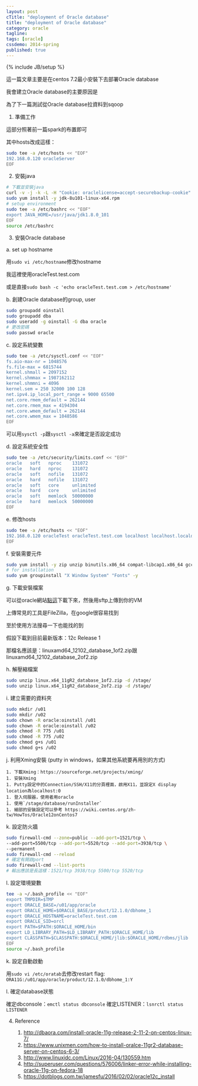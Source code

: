 ```yaml
---
layout: post
cTitle: "deployment of Oracle database"
title: "deployment of Oracle database"
category: oracle
tagline:
tags: [oracle]
cssdemo: 2014-spring
published: true
---
```

{% include JB/setup %} 

這一篇文章主要是在centos 7.2最小安裝下去部署Oracle database

我會建立Oracle database的主要原因是

為了下一篇測試從Oracle database拉資料到sqoop

<!-- more -->

1. 準備工作
    
這部分照著前一篇spark的布置即可

其中hosts改成這樣：

``` bash
sudo tee -a /etc/hosts << "EOF"
192.168.0.120 oracleServer
EOF
```

2. 安裝java

``` bash
# 下載並安裝java
curl -v -j -k -L -H "Cookie: oraclelicense=accept-securebackup-cookie" http://download.oracle.com/otn-pub/java/jdk/8u101-b13/jdk-8u101-linux-x64.rpm -o jdk-8u101-linux-x64.rpm
sudo yum install -y jdk-8u101-linux-x64.rpm
# setup environment
sudo tee -a /etc/bashrc << "EOF"
export JAVA_HOME=/usr/java/jdk1.8.0_101
EOF
source /etc/bashrc
```

3. 安裝Oracle database
    
a. set up hostname
    
用`sudo vi /etc/hostname`修改hostname

我這裡使用oracleTest.test.com

或是直接`sudo bash -c 'echo oracleTest.test.com > /etc/hostname'`

b. 創建Oracle database的group, user

``` bash
sudo groupadd oinstall
sudo groupadd dba
sudo useradd -g oinstall -G dba oracle
# 更改密碼
sudo passwd oracle
``` 

c. 設定系統變數
    
``` bash
sudo tee -a /etc/sysctl.conf << "EOF"
fs.aio-max-nr = 1048576
fs.file-max = 6815744
kernel.shmall = 2097152
kernel.shmmax = 1987162112
kernel.shmmni = 4096
kernel.sem = 250 32000 100 128
net.ipv4.ip_local_port_range = 9000 65500
net.core.rmem_default = 262144
net.core.rmem_max = 4194304
net.core.wmem_default = 262144
net.core.wmem_max = 1048586
EOF
```

可以用`sysctl -p`跟`sysctl -a`來確定是否設定成功

d. 設定系統安全性

``` bash
sudo tee -a /etc/security/limits.conf << "EOF"
oracle   soft   nproc    131072
oracle   hard   nproc    131072
oracle   soft   nofile   131072
oracle   hard   nofile   131072
oracle   soft   core     unlimited
oracle   hard   core     unlimited
oracle   soft   memlock  50000000
oracle   hard   memlock  50000000
EOF
```

e. 修改hosts
    
``` bash
sudo tee -a /etc/hosts << "EOF"
192.168.0.120 oracleTest oracleTest.test.com localhost localhost.localdomain
EOF
```

f. 安裝需要元件
    
``` bash
sudo yum install -y zip unzip binutils.x86_64 compat-libcap1.x86_64 gcc.x86_64 gcc-c++.x86_64 glibc.i686 glibc.x86_64 glibc-devel.i686 glibc-devel.x86_64 ksh compat-libstdc++-33 libaio.i686 libaio.x86_64 libaio-devel.i686 libaio-devel.x86_64 libgcc.i686 libgcc.x86_64 libstdc++.i686 libstdc++.x86_64 libstdc++-devel.i686 libstdc++-devel.x86_64 libXi.i686 libXi.x86_64 libXtst.i686 libXtst.x86_64 make.x86_64 sysstat.x86_64 unixODBC.x86_64 unixODBC-devel.x86_64 libaio.i386
# for installation
sudo yum groupinstall "X Window System" "Fonts" -y 
```

g. 下載安裝檔案

可以從oracle網站[點這](http://www.oracle.com/technetwork/database/enterprise-edition/downloads/index.html)下載下來，然後用sftp上傳到你的VM

上傳常見的工具是FileZilla，在google很容易找到

至於使用方法搜尋一下也能找的到

假設下載到目前最新版本：12c Release 1

那檔名應該是：linuxamd64_12102_database_1of2.zip跟linuxamd64_12102_database_2of2.zip

h. 解壓縮檔案
    
``` bash 
sudo unzip linux.x64_11gR2_database_1of2.zip -d /stage/
sudo unzip linux.x64_11gR2_database_2of2.zip -d /stage/
```

i. 建立需要的資料夾
    
``` bash 
sudo mkdir /u01
sudo mkdir /u02
sudo chown -R oracle:oinstall /u01
sudo chown -R oracle:oinstall /u02
sudo chmod -R 775 /u01
sudo chmod -R 775 /u02
sudo chmod g+s /u01
sudo chmod g+s /u02
```

j. 利用Xming安裝 (putty in windows，如果其他系統要再用別的方式)
    
    1. 下載Xming：https://sourceforge.net/projects/xming/
    1. 安裝Xming
    1. Putty設定中的Connection/SSH/X11的分頁裡面，啟用X11，並設定X display location為localhost:0
    1. 登入伺服器，使用者用oracle
    1. 使用`/stage/database/runInstaller`
    1. 細部的安裝設定可以參考 https://wiki.centos.org/zh-tw/HowTos/Oracle12onCentos7
        
k. 設定防火牆
    
``` bash 
sudo firewall-cmd --zone=public --add-port=1521/tcp \
--add-port=5500/tcp --add-port=5520/tcp --add-port=3938/tcp \
--permanent
sudo firewall-cmd --reload
# 確定有開啟port
sudo firewall-cmd --list-ports
# 輸出應該是長這樣：1521/tcp 3938/tcp 5500/tcp 5520/tcp
```

l. 設定環境變數
    
``` bash
tee -a ~/.bash_profile << "EOF"
export TMPDIR=$TMP
export ORACLE_BASE=/u01/app/oracle
export ORACLE_HOME=$ORACLE_BASE/product/12.1.0/dbhome_1
export ORACLE_HOSTNAME=oracleTest.test.com
export ORACLE_SID=orcl
export PATH=$PATH:$ORACLE_HOME/bin
export LD_LIBRARY_PATH=$LD_LIBRARY_PATH:$ORACLE_HOME/lib
export CLASSPATH=$CLASSPATH:$ORACLE_HOME/jlib:$ORACLE_HOME/rdbms/jlib
EOF
source ~/.bash_profile
```

k. 設定自動啟動
    
用`sudo vi /etc/oratab`去修改restart flag: `ORA11G:/u01/app/oracle/product/12.1.0/dbhome_1:Y`

l. 確定database狀態
    
確定dbconsole：`emctl status dbconsole`
確定LISTENER：`lsnrctl status LISTENER`

4. Reference

    1. http://dbaora.com/install-oracle-11g-release-2-11-2-on-centos-linux-7/
    1. https://www.unixmen.com/how-to-install-oralce-11gr2-database-server-on-centos-6-3/
    1. http://www.linuxidc.com/Linux/2016-04/130559.htm
    1. http://superuser.com/questions/576006/linker-error-while-installing-oracle-11g-on-fedora-18
    1. https://dotblogs.com.tw/jamesfu/2016/02/02/oracle12c_install
